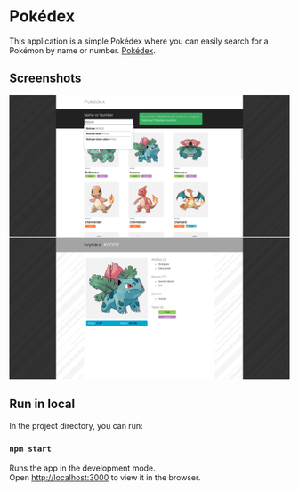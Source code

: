 # Pokédex

This application is a simple Pokédex where you can easily search for a Pokémon by name or number. [Pokédex](https://www.pokemon.com/us/pokedex).

## Screenshots

![Search](https://github.com/tronxdev/pokedex/blob/main/screenshots/01.png?raw=true)
![Pokémon](https://github.com/tronxdev/pokedex/blob/main/screenshots/02.png?raw=true)

## Run in local

In the project directory, you can run:

### `npm start`

Runs the app in the development mode.\
Open [http://localhost:3000](http://localhost:3000) to view it in the browser.
